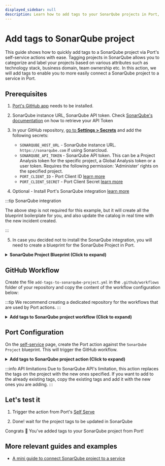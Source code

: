 ```yaml
---
displayed_sidebar: null
description: Learn how to add tags to your SonarQube projects in Port, improving project categorization and streamlined workflows.
---
```


# Add tags to SonarQube project

This guide shows how to quickly add tags to a SonarQube project via Port's self-service actions with ease. Tagging projects in SonarQube allows you to categorize and label your projects based on various attributes such as technology stack, business domain, team ownership etc. In this action, we will add tags to enable you to more easily connect a SonarQube project to a service in Port.

## Prerequisites
1. [Port's GitHub app](https://github.com/apps/getport-io) needs to be installed.
2. SonarQube instance URL, SonarQube API token. Check [SonarQube's documentation](https://docs.sonarsource.com/sonarqube/latest/user-guide/user-account/generating-and-using-tokens/) on how to retrieve your API Token
3. In your GitHub repository, [go to **Settings > Secrets**](https://docs.github.com/en/actions/security-guides/using-secrets-in-github-actions#creating-secrets-for-a-repository) and add the following secrets:
    * `SONARQUBE_HOST_URL` - SonarQube instance URL. `https://sonarqube.com` if using Sonarcloud.
    * `SONARQUBE_API_TOKEN` - SonarQube API token. This can be a Project Analysis token for the specific project, a Global Analysis token or a user token. Requires the following permission: 'Administer' rights on the specified project.
    * `PORT_CLIENT_ID` - Port Client ID [learn more](https://docs.getport.io/build-your-software-catalog/sync-data-to-catalog/api/#get-api-token)
    * `PORT_CLIENT_SECRET` - Port Client Secret [learn more](https://docs.getport.io/build-your-software-catalog/sync-data-to-catalog/api/#get-api-token)

4. Optional - Install Port's SonarQube integration [learn more](https://docs.getport.io/build-your-software-catalog/sync-data-to-catalog/code-quality-security/sonarqube)

:::tip SonarQube integration

The above step is not required for this example, but it will create all the blueprint boilerplate for you, and also update the catalog in real time with the new incident created.

:::

5. In case you decided not to install the SonarQube integration, you will need to create a blueprint for the SonarQube Project in Port.

<details>
<summary> <b> SonarQube Project Blueprint (Click to expand)</b></summary>

```json showLineNumbers
{
  "identifier": "sonarQubeProject",
  "title": "SonarQube Project",
  "icon": "sonarqube",
  "schema": {
    "properties": {
      "organization": {
        "type": "string",
        "title": "Organization",
        "icon": "TwoUsers"
      },
      "link": {
        "type": "string",
        "format": "url",
        "title": "Link",
        "icon": "Link"
      },
      "lastAnalysisDate": {
        "type": "string",
        "format": "date-time",
        "icon": "Clock",
        "title": "Last Analysis Date"
      },
      "numberOfBugs": {
        "type": "number",
        "title": "Number Of Bugs"
      },
      "numberOfCodeSmells": {
        "type": "number",
        "title": "Number Of CodeSmells"
      },
      "numberOfVulnerabilities": {
        "type": "number",
        "title": "Number Of Vulnerabilities"
      },
      "numberOfHotSpots": {
        "type": "number",
        "title": "Number Of HotSpots"
      },
      "numberOfDuplications": {
        "type": "number",
        "title": "Number Of Duplications"
      },
      "coverage": {
        "type": "number",
        "title": "Coverage"
      },
      "mainBranch": {
        "type": "string",
        "icon": "Git",
        "title": "Main Branch"
      },
      "tags": {
        "type": "array",
        "title": "Tags"
      }
    },
    "required": []
  },
  "mirrorProperties": {},
  "calculationProperties": {},
  "relations": {}
}
```
</details>

## GitHub Workflow

Create the file `add-tags-to-sonarqube-project.yml` in the `.github/workflows` folder of your repository and copy the content of the workflow configuration below:

:::tip
We recommend creating a dedicated repository for the workflows that are used by Port actions.
:::

<details>
<summary><b>Add tags to SonarQube project workflow (Click to expand)</b></summary>

```yaml showLineNumbers
name: Add tags to SonarQube project
on:
  workflow_dispatch:
    inputs:
      tags:
        type: string
        required: true
      port_context:
        required: true
        type: string

jobs:
  create-entity-in-port-and-update-run:
    runs-on: ubuntu-latest
    steps:
      - name: Inform Port of start of request to SonarQube
        uses: port-labs/port-github-action@v1
        with:
          clientId: ${{ secrets.PORT_CLIENT_ID }}
          clientSecret: ${{ secrets.PORT_CLIENT_SECRET }}
          baseUrl: https://api.getport.io
          operation: PATCH_RUN
          runId: ${{ fromJson(inputs.port_context).run_id}}
          logMessage: Starting request to add tags to SonarQube project
      
      - name: Add tags to SonarQube project
        uses: fjogeleit/http-request-action@v1
        with:
          url: "${{ secrets.SONARQUBE_HOST_URL }}/api/project_tags/set?project=${{ fromJson(inputs.port_context).entity }}&tags=${{ inputs.tags }}"
          method: "POST"
          bearerToken: ${{ secrets.SONARQUBE_API_TOKEN }}
          customHeaders: '{"Content-Type": "application/json"}'

      - name: Inform Port of completion of request to SonarQube
        uses: port-labs/port-github-action@v1
        with:
          clientId: ${{ secrets.PORT_CLIENT_ID }}
          clientSecret: ${{ secrets.PORT_CLIENT_SECRET }}
          baseUrl: https://api.getport.io
          operation: PATCH_RUN
          runId: ${{ fromJson(inputs.port_context).run_id }}
          logMessage: Finished request to create SonarQube project
```
</details>

## Port Configuration

On the [self-service](https://app.getport.io/self-serve) page, create the Port action against the `SonarQube Project` blueprint. This will trigger the GitHub workflow.

<details>
<summary><b>Add tags to SonarQube project action (Click to expand)</b></summary>

:::tip Modification Required
Make sure to replace `<GITHUB_ORG>` and `<GITHUB_REPO>` with your GitHub organization and repository names respectively.
:::

```json showLineNumbers
{
  "identifier": "sonarQubeProject_add_tags_to_sonar_qube_project",
  "title": "Add Tags to SonarQube project",
  "icon": "sonarqube",
  "description": "Adds additional tags to a project in SonarQube",
  "trigger": {
    "type": "self-service",
    "operation": "DAY-2",
    "userInputs": {
      "properties": {
        "tags": {
          "title": "Tags",
          "description": "Comma separated list of tags",
          "icon": "DefaultProperty",
          "type": "string"
        }
      },
      "required": [
        "tags"
      ],
      "order": [
        "tags"
      ]
    },
    "blueprintIdentifier": "sonarQubeProject"
  },
  "invocationMethod": {
    "type": "GITHUB",
    "org": "<Enter GitHub organization>",
    "repo": "<Enter GitHub repository>",
    "workflow": "add-tags-to-sonarqube-project.yml",
    "workflowInputs": {
      "tags": "{{.inputs.\"tags\"}}",
      "port_context": {
        "entity": "{{.entity.identifier}}",
        "run_id": "{{.run.id}}"
      }
    },
    "reportWorkflowStatus": true
  },
  "requiredApproval": false,
  "publish": true
}
```
</details>

:::info API limitations
Due to SonarQube API's limitation, this action replaces the tags on the project with the new ones specified. If you want to add to the already existing tags, copy the existing tags and add it with the new ones you are adding.
:::

## Let's test it

1. Trigger the action from Port's [Self Serve](https://app.getport.io/self-serve)

2. Done! wait for the project tags to be updated in SonarQube

Congrats 🎉 You've added tags to your SonarQube project from Port!


## More relevant guides and examples
- [A mini guide to connect SonarQube project to a service](https://docs.getport.io/guides/all/connect-sonar-project-to-service)
